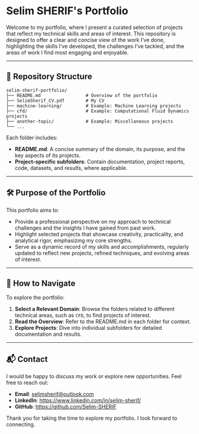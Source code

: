 # Selim SHERIF's Portfolio

Welcome to my portfolio, where I present a curated selection of projects that reflect my technical skills and areas of interest. This repository is designed to offer a clear and concise view of the work I’ve done, highlighting the skills I’ve developed, the challenges I’ve tackled, and the areas of work I find most engaging and enjoyable.

---

## 📂 Repository Structure

```
selim-sherif-portfolio/
├── README.md                 # Overview of the portfolio
├── SelimSherif_CV.pdf        # My CV
├── machine-learning/         # Example: Machine Learning projects
├── cfd/                      # Example: Computational Fluid Dynamics projects
├── another-topic/            # Example: Miscellaneous projects
└── ...
```
Each folder includes:

- **README.md**: A concise summary of the domain, its purpose, and the key aspects of its projects.
- **Project-specific subfolders**: Contain documentation, project reports, code, datasets, and results, where applicable.

---

## 🛠 Purpose of the Portfolio

This portfolio aims to:

- Provide a professional perspective on my approach to technical challenges and the insights I have gained from past work.
- Highlight selected projects that showcase creativity, practicality, and analytical rigor, emphasizing my core strengths.
- Serve as a dynamic record of my skills and accomplishments, regularly updated to reflect new projects, refined techniques, and evolving areas of interest.

---

## 🧭 How to Navigate

To explore the portfolio:

1. **Select a Relevant Domain**: Browse the folders related to different technical areas, such as `CFD`, to find projects of interest.
2. **Read the Overview**: Refer to the README.md in each folder for context.
3. **Explore Projects**: Dive into individual subfolders for detailed documentation and results.

---

## 📬 Contact

I would be happy to discuss my work or explore new opportunities. Feel free to reach out:

- **Email**: selimsherif@outlook.com
- **LinkedIn**: https://www.linkedin.com/in/selim-sherif/
- **GitHub**: https://github.com/Selim-SHERIF

Thank you for taking the time to explore my portfolio. I look forward to connecting.

